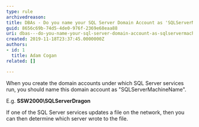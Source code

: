 ```yaml
---
type: rule
archivedreason: 
title: ​DBAs - Do you name your SQL Server Domain Account as 'SQLServerMachineName' so it is easily identified when performing network operations?
guid: 8656c69b-74d5-4de0-976f-2369e68eaa88
uri: dbas---do-you-name-your-sql-server-domain-account-as-sqlservermachinename-so-it-is-easily-identified-when-performing-network-operations
created: 2019-11-18T23:37:45.0000000Z
authors:
- id: 1
  title: Adam Cogan
related: []

---
```



<p class="ssw15-rteElement-P">​​When you create the domain accounts under which SQL Server services run, you should name this domain account as &quot;SQLServerMachineName&quot;.&#160;<br></p><p class="ssw15-rteElement-P">E.g. <b>SSW2000\SQLServerDragon</b><br></p><p class="ssw15-rteElement-P">If one of the SQL Server services updates a file on the network, then you can then determine which server wrote to the file.​<br></p>
<br><excerpt class='endintro'></excerpt><br>



